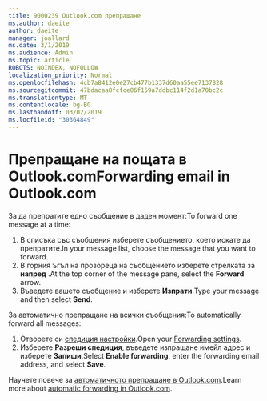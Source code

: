 ```yaml
---
title: 9000239 Outlook.com препращане
ms.author: daeite
author: daeite
manager: joallard
ms.date: 3/1/2019
ms.audience: Admin
ms.topic: article
ROBOTS: NOINDEX, NOFOLLOW
localization_priority: Normal
ms.openlocfilehash: 4cb7a8412e0e27cb477b1337d60aa55ee7137828
ms.sourcegitcommit: 47bdacaa8fcfce06f159a7ddbc114f2d1a70bc2c
ms.translationtype: MT
ms.contentlocale: bg-BG
ms.lasthandoff: 03/02/2019
ms.locfileid: "30364849"
---
```

# <a name="forwarding-email-in-outlookcom"></a><span data-ttu-id="31e85-102">Препращане на пощата в Outlook.com</span><span class="sxs-lookup"><span data-stu-id="31e85-102">Forwarding email in Outlook.com</span></span>

<span data-ttu-id="31e85-103">За да препратите едно съобщение в даден момент:</span><span class="sxs-lookup"><span data-stu-id="31e85-103">To forward one message at a time:</span></span>

1. <span data-ttu-id="31e85-104">В списъка със съобщения изберете съобщението, което искате да препратите.</span><span class="sxs-lookup"><span data-stu-id="31e85-104">In your message list, choose the message that you want to forward.</span></span>
2. <span data-ttu-id="31e85-105">В горния ъгъл на прозореца на съобщението изберете стрелката за **напред** .</span><span class="sxs-lookup"><span data-stu-id="31e85-105">At the top corner of the message pane, select the **Forward** arrow.</span></span>
3. <span data-ttu-id="31e85-106">Въведете вашето съобщение и изберете **Изпрати**.</span><span class="sxs-lookup"><span data-stu-id="31e85-106">Type your message and then select **Send**.</span></span>

<span data-ttu-id="31e85-107">За автоматично препращане на всички съобщения:</span><span class="sxs-lookup"><span data-stu-id="31e85-107">To automatically forward all messages:</span></span>

1. <span data-ttu-id="31e85-108">Отворете си [спедиция настройки](https://outlook.live.com/mail/options/mail/forwarding/forwardingOption).</span><span class="sxs-lookup"><span data-stu-id="31e85-108">Open your [Forwarding settings](https://outlook.live.com/mail/options/mail/forwarding/forwardingOption).</span></span>
2. <span data-ttu-id="31e85-109">Изберете **Разреши спедиция**, въведете изпращане имейл адрес и изберете **Запиши**.</span><span class="sxs-lookup"><span data-stu-id="31e85-109">Select **Enable forwarding**, enter the forwarding email address, and select **Save**.</span></span>

<span data-ttu-id="31e85-110">Научете повече за [автоматичното препращане в Outlook.com](https://support.office.com/article/6246987c-6c8f-4144-b255-14fc07007dad).</span><span class="sxs-lookup"><span data-stu-id="31e85-110">Learn more about [automatic forwarding in Outlook.com](https://support.office.com/article/6246987c-6c8f-4144-b255-14fc07007dad).</span></span>